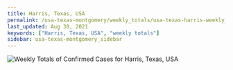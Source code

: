 ```yaml
---
title: Harris, Texas, USA
permalink: /usa-texas-montgomery/weekly_totals/usa-texas-harris-weekly_totals.html
last_updated: Aug 30, 2021
keywords: ["Harris, Texas, USA", "weekly totals"]
sidebar: usa-texas-montgomery_sidebar
---
```


![Weekly Totals of Confirmed Cases for Harris, Texas, USA](/covid_tracker/images/graphs/usa-texas-harris-weekly_totals_graph.png)
